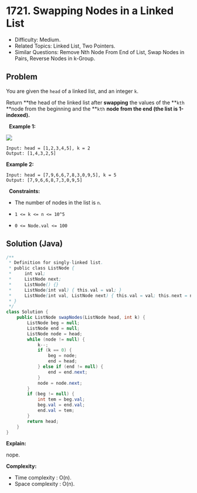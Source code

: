 # 1721. Swapping Nodes in a Linked List

- Difficulty: Medium.
- Related Topics: Linked List, Two Pointers.
- Similar Questions: Remove Nth Node From End of List, Swap Nodes in Pairs, Reverse Nodes in k-Group.

## Problem

You are given the ```head``` of a linked list, and an integer ```k```.

Return **the head of the linked list after **swapping** the values of the **```kth``` **node from the beginning and the **```kth``` **node from the end (the list is **1-indexed**).**

 
**Example 1:**

![](https://assets.leetcode.com/uploads/2020/09/21/linked1.jpg)

```
Input: head = [1,2,3,4,5], k = 2
Output: [1,4,3,2,5]
```

**Example 2:**

```
Input: head = [7,9,6,6,7,8,3,0,9,5], k = 5
Output: [7,9,6,6,8,7,3,0,9,5]
```

 
**Constraints:**


	
- The number of nodes in the list is ```n```.
	
- ```1 <= k <= n <= 10^5```
	
- ```0 <= Node.val <= 100```



## Solution (Java)

```java
/**
 * Definition for singly-linked list.
 * public class ListNode {
 *     int val;
 *     ListNode next;
 *     ListNode() {}
 *     ListNode(int val) { this.val = val; }
 *     ListNode(int val, ListNode next) { this.val = val; this.next = next; }
 * }
 */
class Solution {
    public ListNode swapNodes(ListNode head, int k) {
        ListNode beg = null;
        ListNode end = null;
        ListNode node = head;
        while (node != null) {
            k--;
            if (k == 0) {
                beg = node;
                end = head;
            } else if (end != null) {
                end = end.next;
            }
            node = node.next;
        }
        if (beg != null) {
            int tem = beg.val;
            beg.val = end.val;
            end.val = tem;
        }
        return head;
    }
}
```

**Explain:**

nope.

**Complexity:**

* Time complexity : O(n).
* Space complexity : O(n).
